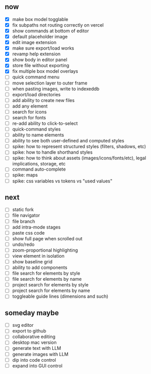 
## now

- [x] make box model togglable
- [x] fix subpaths not routing correctly on vercel
- [x] show commands at bottom of editor
- [x] default placeholder image
- [x] edit image extension
- [x] make sure export/load works
- [x] revamp help extension
- [x] show body in editor panel
- [x] store file without exporting
- [x] fix multiple box model overlays
- [ ] quick command menu
- [ ] move selection layer to outer frame
- [ ] when pasting images, write to indexeddb
- [ ] export/load directories
- [ ] add ability to create new files
- [ ] add any element
- [ ] search for icons
- [ ] search for fonts
- [ ] re-add ability to click-to-select
- [ ] quick-command styles
- [ ] ability to name elements
- [ ] ability to see both user-defined and computed styles
- [ ] spike: how to represent structured styles (filters, shadows, etc)
- [ ] spike: how to handle shorthand styles
- [ ] spike: how to think about assets (images/icons/fonts/etc), legal implications, storage, etc
- [ ] command auto-complete
- [ ] spike: maps
- [ ] spike: css variables vs tokens vs "used values"

## next

- [ ] static fork
- [ ] file navigator
- [ ] file branch
- [ ] add intra-mode stages
- [ ] paste css code
- [ ] show full page when scrolled out
- [ ] undo/redo
- [ ] zoom-proportional highlighting
- [ ] view element in isolation
- [ ] show baseline grid
- [ ] ability to add components
- [ ] file search for elements by style
- [ ] file search for elements by name
- [ ] project search for elements by style
- [ ] project search for elements by name
- [ ] toggleable guide lines (dimensions and such)

## someday maybe

- [ ] svg editor
- [ ] export to github
- [ ] collaborative editing
- [ ] desktop mac version
- [ ] generate text with LLM
- [ ] generate images with LLM
- [ ] dip into code control
- [ ] expand into GUI control
